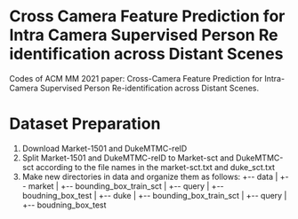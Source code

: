 # Cross Camera Feature Prediction for Intra Camera Supervised Person Re identification across Distant Scenes
Codes of ACM MM 2021 paper: Cross-Camera Feature Prediction for Intra-Camera Supervised Person Re-identification across Distant Scenes. 



# Dataset Preparation

1. Download Market-1501 and DukeMTMC-reID
2. Split Market-1501 and DukeMTMC-reID to Market-sct and DukeMTMC-sct according to the file names in the market-sct.txt and duke_sct.txt
3. Make new directories in data and organize them as follows:
+-- data
|   +-- market
|       +-- bounding_box_train_sct
|       +-- query
|       +-- boudning_box_test
|   +-- duke
|       +-- bounding_box_train_sct
|       +-- query
|       +-- boudning_box_test
